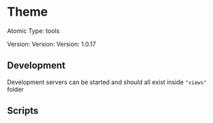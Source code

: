 # Theme

Atomic Type: tools

Version: Version: Version: 1.0.17




## Development

Development servers can be started and should all exist inside `"views"` folder

## Scripts
